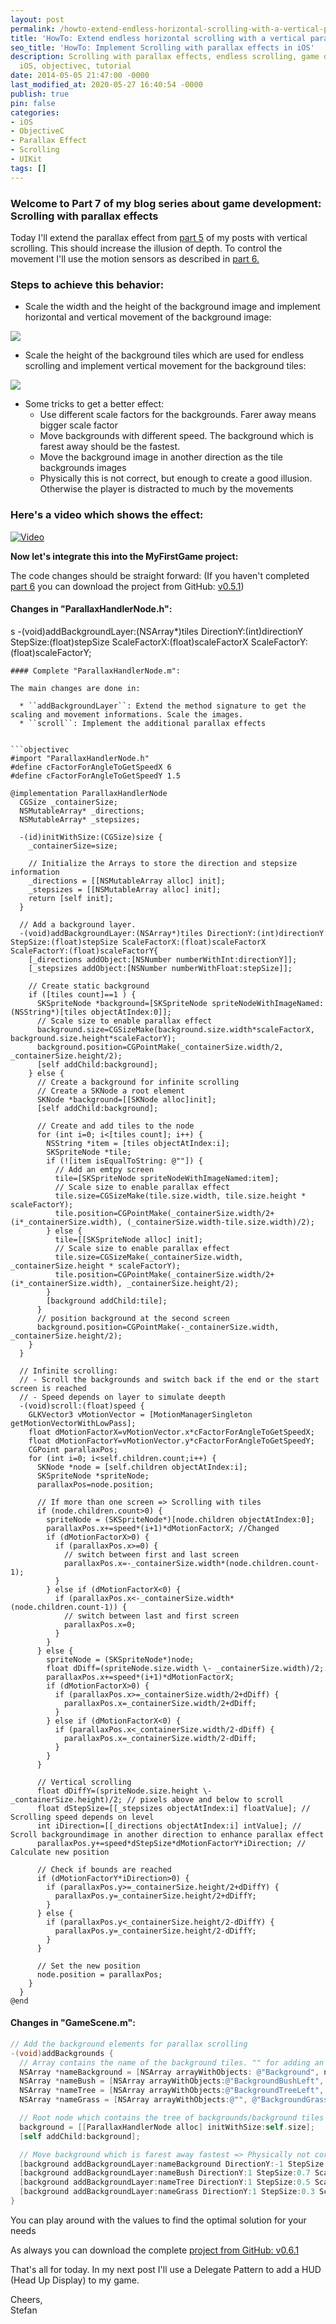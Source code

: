 ```yaml
---
layout: post
permalink: /howto-extend-endless-horizontal-scrolling-with-a-vertical-parallax-effect/
title: 'HowTo: Extend endless horizontal scrolling with a vertical parallax effects'
seo_title: 'HowTo: Implement Scrolling with parallax effects in iOS'
description: Scrolling with parallax effects, endless scrolling, game development,
  iOS, objectivec, tutorial
date: 2014-05-05 21:47:00 -0000
last_modified_at: 2020-05-27 16:40:54 -0000
publish: true
pin: false
categories:
- iOS
- ObjectiveC
- Parallax Effect
- Scrolling
- UIKit
tags: []
---
```

### Welcome to Part 7 of my blog series about game development: Scrolling with parallax effects

Today I'll extend the parallax effect from [part 5](/howto-implement-endless-scrolling-with-parallax-effects) of my posts with vertical scrolling. This should increase the illusion of depth. To control the movement I'll use the motion sensors as described in [part 6.](/howto-use-the-device-motion-sensors-to-control-your-game)

### Steps to achieve this behavior:

  * Scale the width and the height of the background image and implement horizontal and vertical movement of the background image:

[![](/assets/wp-content/uploads/2014/05/Parallax-2-1-1.jpg)](/assets/wp-content/uploads/2014/05/Parallax-2-1-1.jpg)

  * Scale the height of the background tiles which are used for endless scrolling and implement vertical movement for the background tiles:

[![](/assets/wp-content/uploads/2014/05/Parallax-2-2-1.jpg)](/assets/wp-content/uploads/2014/05/Parallax-2-2-1.jpg)

  * Some tricks to get a better effect:
    * Use different scale factors for the backgrounds. Farer away means bigger scale factor
    * Move backgrounds with different speed. The background which is farest away should be the fastest.
    * Move the background image in another direction as the tile backgrounds images
    * Physically this is not correct, but enough to create a good illusion. Otherwise the player is distracted to much by the movements



### Here's a video which shows the effect:

[![Video](/assets/wp-content/uploads/2014/05/Video0.png)](https://youtu.be/y5llMUVmZhU)


**Now let's integrate this into the MyFirstGame project:**

The code changes should be straight forward: (If you haven't completed [part 6](/howto-use-the-device-motion-sensors-to-control-your-game) you can download the project from GitHub: [v0.5.1](https://github.com/stfnjstn/MyFirstGame/releases/tag/v0.6))

#### Changes in "ParallaxHandlerNode.h":
s
-(void)addBackgroundLayer:(NSArray*)tiles DirectionY:(int)directionY StepSize:(float)stepSize ScaleFactorX:(float)scaleFactorX ScaleFactorY:(float)scaleFactorY;
```
#### Complete "ParallaxHandlerNode.m":

The main changes are done in:

  * ``addBackgroundLayer``: Extend the method signature to get the scaling and movement informations. Scale the images.
  * ``scroll``: Implement the additional parallax effects


```objectivec
#import "ParallaxHandlerNode.h"
#define cFactorForAngleToGetSpeedX 6
#define cFactorForAngleToGetSpeedY 1.5

@implementation ParallaxHandlerNode
  CGSize _containerSize;
  NSMutableArray* _directions;
  NSMutableArray* _stepsizes;

  -(id)initWithSize:(CGSize)size {
    _containerSize=size;
    
    // Initialize the Arrays to store the direction and stepsize information
    _directions = [[NSMutableArray alloc] init];
    _stepsizes = [[NSMutableArray alloc] init];
    return [self init];
  }

  // Add a background layer.
  -(void)addBackgroundLayer:(NSArray*)tiles DirectionY:(int)directionY StepSize:(float)stepSize ScaleFactorX:(float)scaleFactorX ScaleFactorY:(float)scaleFactorY{
    [_directions addObject:[NSNumber numberWithInt:directionY]];
    [_stepsizes addObject:[NSNumber numberWithFloat:stepSize]];

    // Create static background
    if ([tiles count]==1 ) {
      SKSpriteNode *background=[SKSpriteNode spriteNodeWithImageNamed:(NSString*)[tiles objectAtIndex:0]];
      // Scale size to enable parallax effect
      background.size=CGSizeMake(background.size.width*scaleFactorX, background.size.height*scaleFactorY);
      background.position=CGPointMake(_containerSize.width/2, _containerSize.height/2);
      [self addChild:background];
    } else {
      // Create a background for infinite scrolling
      // Create a SKNode a root element
      SKNode *background=[[SKNode alloc]init];
      [self addChild:background];
      
      // Create and add tiles to the node
      for (int i=0; i<[tiles count]; i++) {
        NSString *item = [tiles objectAtIndex:i];
        SKSpriteNode *tile;
        if (![item isEqualToString: @""]) {
          // Add an emtpy screen
          tile=[SKSpriteNode spriteNodeWithImageNamed:item];
          // Scale size to enable parallax effect
          tile.size=CGSizeMake(tile.size.width, tile.size.height * scaleFactorY);
          tile.position=CGPointMake(_containerSize.width/2+(i*_containerSize.width), (_containerSize.width-tile.size.width)/2);
        } else {
          tile=[[SKSpriteNode alloc] init];
          // Scale size to enable parallax effect
          tile.size=CGSizeMake(_containerSize.width, _containerSize.height * scaleFactorY);
          tile.position=CGPointMake(_containerSize.width/2+(i*_containerSize.width), _containerSize.height/2);
        }
        [background addChild:tile];
      }
      // position background at the second screen
      background.position=CGPointMake(-_containerSize.width, _containerSize.height/2);
    }
  }

  // Infinite scrolling:
  // - Scroll the backgrounds and switch back if the end or the start screen is reached
  // - Speed depends on layer to simulate deepth
  -(void)scroll:(float)speed {
    GLKVector3 vMotionVector = [MotionManagerSingleton getMotionVectorWithLowPass];
    float dMotionFactorX=vMotionVector.x*cFactorForAngleToGetSpeedX;
    float dMotionFactorY=vMotionVector.y*cFactorForAngleToGetSpeedY;
    CGPoint parallaxPos;
    for (int i=0; i<self.children.count;i++) {
      SKNode *node = [self.children objectAtIndex:i];
      SKSpriteNode *spriteNode;
      parallaxPos=node.position;
      
      // If more than one screen => Scrolling with tiles
      if (node.children.count>0) {
        spriteNode = (SKSpriteNode*)[node.children objectAtIndex:0];
        parallaxPos.x+=speed*(i+1)*dMotionFactorX; //Changed
        if (dMotionFactorX>0) {
          if (parallaxPos.x>=0) {
            // switch between first and last screen
            parallaxPos.x=-_containerSize.width*(node.children.count-1);
          }
        } else if (dMotionFactorX<0) {
          if (parallaxPos.x<-_containerSize.width*(node.children.count-1)) {
            // switch between last and first screen
            parallaxPos.x=0;
          }
        }
      } else {
        spriteNode = (SKSpriteNode*)node;
        float dDiff=(spriteNode.size.width \- _containerSize.width)/2;
        parallaxPos.x+=speed*(i+1)*dMotionFactorX;
        if (dMotionFactorX>0) {
          if (parallaxPos.x>=_containerSize.width/2+dDiff) {
            parallaxPos.x=_containerSize.width/2+dDiff;
          }
        } else if (dMotionFactorX<0) {
          if (parallaxPos.x<_containerSize.width/2-dDiff) {
            parallaxPos.x=_containerSize.width/2-dDiff;
          }
        }
      }

      // Vertical scrolling
      float dDiffY=(spriteNode.size.height \- _containerSize.height)/2; // pixels above and below to scroll
      float dStepSize=[[_stepsizes objectAtIndex:i] floatValue]; // Scrolling speed depends on level
      int iDirection=[[_directions objectAtIndex:i] intValue]; // Scroll backgroundimage in another direction to enhance parallax effect
      parallaxPos.y+=speed*dStepSize*dMotionFactorY*iDirection; // Calculate new position

      // Check if bounds are reached
      if (dMotionFactorY*iDirection>0) {
        if (parallaxPos.y>=_containerSize.height/2+dDiffY) {
          parallaxPos.y=_containerSize.height/2+dDiffY;
        }
      } else {
        if (parallaxPos.y<_containerSize.height/2-dDiffY) {
          parallaxPos.y=_containerSize.height/2-dDiffY;
        }
      }

      // Set the new position
      node.position = parallaxPos;
    }
  }
@end
```

#### Changes in "GameScene.m":
```objectivec
// Add the background elements for parallax scrolling
-(void)addBackgrounds {
  // Array contains the name of the background tiles. "" for adding an empty screen
  NSArray *nameBackground = [NSArray arrayWithObjects: @"Background", nil];
  NSArray *nameBush = [NSArray arrayWithObjects:@"BackgroundBushLeft", @"BackgroundBushRight", @"", @"BackgroundBushLeft", nil];
  NSArray *nameTree = [NSArray arrayWithObjects:@"BackgroundTreeLeft", @"BackgroundTreeRight", @"BackgroundTreeLeft" ,nil];
  NSArray *nameGrass = [NSArray arrayWithObjects:@"", @"BackgroundGrassCenter", @"", nil];

  // Root node which contains the tree of backgrounds/background tiles
  background = [[ParallaxHandlerNode alloc] initWithSize:self.size];
  [self addChild:background];

  // Move background which is farest away fastest => Physically not correct, but enough to realize illusion of depths. Otherwise the player is distracted to much by the movements
  [background addBackgroundLayer:nameBackground DirectionY:-1 StepSize:0.9 ScaleFactorX:1.2 ScaleFactorY:1.09];
  [background addBackgroundLayer:nameBush DirectionY:1 StepSize:0.7 ScaleFactorX:1.0 ScaleFactorY:1.07];
  [background addBackgroundLayer:nameTree DirectionY:1 StepSize:0.5 ScaleFactorX:1.0 ScaleFactorY:1.05];
  [background addBackgroundLayer:nameGrass DirectionY:1 StepSize:0.3 ScaleFactorX:1.0 ScaleFactorY:1.03];
}
```

You can play around with the values to find the optimal solution for your needs

As always you can download the complete [project from GitHub: v0.6.1](https://github.com/stfnjstn/MyFirstGame/releases/tag/v0.6.1)

That's all for today. In my next post I'll use a Delegate Pattern to add a HUD (Head Up Display) to my game.

Cheers,   
Stefan